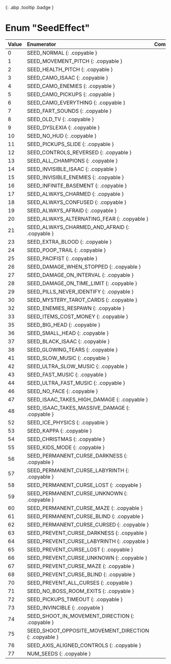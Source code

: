 [ ](#){: .abp .tooltip .badge }
# Enum "SeedEffect"
|Value|Enumerator|Comment|
|:--|:--|:--|
| 0 |SEED_NORMAL {: .copyable } |  | 
| 1 |SEED_MOVEMENT_PITCH {: .copyable } |  | 
| 2 |SEED_HEALTH_PITCH {: .copyable } |  | 
| 3 |SEED_CAMO_ISAAC {: .copyable } |  | 
| 4 |SEED_CAMO_ENEMIES {: .copyable } |  | 
| 5 |SEED_CAMO_PICKUPS {: .copyable } |  | 
| 6 |SEED_CAMO_EVERYTHING {: .copyable } |  | 
| 7 |SEED_FART_SOUNDS {: .copyable } |  | 
| 8 |SEED_OLD_TV {: .copyable } |  | 
| 9 |SEED_DYSLEXIA {: .copyable } |  | 
| 10 |SEED_NO_HUD {: .copyable } |  | 
| 11 |SEED_PICKUPS_SLIDE {: .copyable } |  | 
| 12 |SEED_CONTROLS_REVERSED {: .copyable } |  | 
| 13 |SEED_ALL_CHAMPIONS {: .copyable } |  | 
| 14 |SEED_INVISIBLE_ISAAC {: .copyable } |  | 
| 15 |SEED_INVISIBLE_ENEMIES {: .copyable } |  | 
| 16 |SEED_INFINITE_BASEMENT {: .copyable } |  | 
| 17 |SEED_ALWAYS_CHARMED {: .copyable } |  | 
| 18 |SEED_ALWAYS_CONFUSED {: .copyable } |  | 
| 19 |SEED_ALWAYS_AFRAID {: .copyable } |  | 
| 20 |SEED_ALWAYS_ALTERNATING_FEAR {: .copyable } |  | 
| 21 |SEED_ALWAYS_CHARMED_AND_AFRAID {: .copyable } |  | 
| 23 |SEED_EXTRA_BLOOD {: .copyable } |  | 
| 24 |SEED_POOP_TRAIL {: .copyable } |  | 
| 25 |SEED_PACIFIST {: .copyable } |  | 
| 26 |SEED_DAMAGE_WHEN_STOPPED {: .copyable } |  | 
| 27 |SEED_DAMAGE_ON_INTERVAL {: .copyable } |  | 
| 28 |SEED_DAMAGE_ON_TIME_LIMIT {: .copyable } |  | 
| 29 |SEED_PILLS_NEVER_IDENTIFY {: .copyable } |  | 
| 30 |SEED_MYSTERY_TAROT_CARDS {: .copyable } |  | 
| 32 |SEED_ENEMIES_RESPAWN {: .copyable } |  | 
| 33 |SEED_ITEMS_COST_MONEY {: .copyable } |  | 
| 35 |SEED_BIG_HEAD {: .copyable } |  | 
| 36 |SEED_SMALL_HEAD {: .copyable } |  | 
| 37 |SEED_BLACK_ISAAC {: .copyable } |  | 
| 38 |SEED_GLOWING_TEARS {: .copyable } |  | 
| 41 |SEED_SLOW_MUSIC {: .copyable } |  | 
| 42 |SEED_ULTRA_SLOW_MUSIC {: .copyable } |  | 
| 43 |SEED_FAST_MUSIC {: .copyable } |  | 
| 44 |SEED_ULTRA_FAST_MUSIC {: .copyable } |  | 
| 46 |SEED_NO_FACE {: .copyable } |  | 
| 47 |SEED_ISAAC_TAKES_HIGH_DAMAGE {: .copyable } |  | 
| 48 |SEED_ISAAC_TAKES_MASSIVE_DAMAGE {: .copyable } |  | 
| 52 |SEED_ICE_PHYSICS {: .copyable } |  | 
| 53 |SEED_KAPPA {: .copyable } |  | 
| 54 |SEED_CHRISTMAS {: .copyable } |  | 
| 55 |SEED_KIDS_MODE {: .copyable } |  | 
| 56 |SEED_PERMANENT_CURSE_DARKNESS {: .copyable } |  | 
| 57 |SEED_PERMANENT_CURSE_LABYRINTH {: .copyable } |  | 
| 58 |SEED_PERMANENT_CURSE_LOST {: .copyable } |  | 
| 59 |SEED_PERMANENT_CURSE_UNKNOWN {: .copyable } |  | 
| 60 |SEED_PERMANENT_CURSE_MAZE {: .copyable } |  | 
| 61 |SEED_PERMANENT_CURSE_BLIND {: .copyable } |  | 
| 62 |SEED_PERMANENT_CURSE_CURSED {: .copyable } |  | 
| 63 |SEED_PREVENT_CURSE_DARKNESS {: .copyable } |  | 
| 64 |SEED_PREVENT_CURSE_LABYRINTH {: .copyable } |  | 
| 65 |SEED_PREVENT_CURSE_LOST {: .copyable } |  | 
| 66 |SEED_PREVENT_CURSE_UNKNOWN {: .copyable } |  | 
| 67 |SEED_PREVENT_CURSE_MAZE {: .copyable } |  | 
| 68 |SEED_PREVENT_CURSE_BLIND {: .copyable } |  | 
| 70 |SEED_PREVENT_ALL_CURSES {: .copyable } |  | 
| 71 |SEED_NO_BOSS_ROOM_EXITS {: .copyable } |  | 
| 72 |SEED_PICKUPS_TIMEOUT {: .copyable } |  | 
| 73 |SEED_INVINCIBLE {: .copyable } |  | 
| 74 |SEED_SHOOT_IN_MOVEMENT_DIRECTION {: .copyable } |  | 
| 75 |SEED_SHOOT_OPPOSITE_MOVEMENT_DIRECTION {: .copyable } |  | 
| 76 |SEED_AXIS_ALIGNED_CONTROLS {: .copyable } |  | 
| 77 |NUM_SEEDS {: .copyable } |  | 
